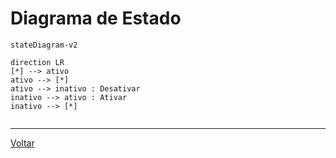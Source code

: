 # Diagrama de Estado

```mermaid
stateDiagram-v2

direction LR
[*] --> ativo
ativo --> [*]
ativo --> inativo : Desativar
inativo --> ativo : Ativar
inativo --> [*]


```

---

[Voltar](readme.md)
